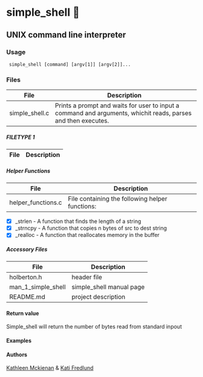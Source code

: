 # simple\_shell :shell:
## UNIX command line interpreter

### **Usage**
```
 simple_shell [command] [argv[1]] [argv[2]]...
```

### Files


File | Description
-------|----------------------
simple\_shell.c | Prints a prompt and waits for user to input a command and arguments, whichit reads, parses and then executes. 

##### FILETYPE 1

File | Description
-------|----------------------


##### Helper Functions

File | Description
-------|----------------------
helper\_functions.c | File containing the following helper functions:
- [x] \_strlen - A function that finds the length of a string
- [x] \_strncpy - A function that copies n bytes of src to dest string
- [x] \_realloc - A function that reallocates memory in the buffer

##### Accessory Files

File | Description
-------|----------------------
holberton.h | header file
man\_1\_simple\_shell | simple\_shell manual page
README.md | project description


#### Return value
Simple\_shell will return the number of bytes read from standard inpout

#### Examples


#### Authors
[Kathleen Mckienan](https://github.com/KathleenRMcK) & [Kati Fredlund](https://github.com/KFredlund)
